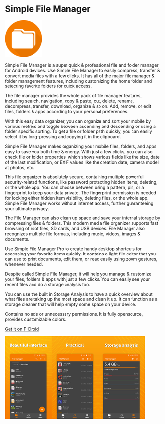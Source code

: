 # Simple File Manager

<img alt="Logo" src="graphics/icon.png" width="120" />

Simple File Manager is a super quick & professional file and folder manager for Android devices. Use Simple File Manager to easily compress, transfer & convert media files with a few clicks. It has all of the major file manager & folder management features, including customizing the home folder and selecting favorite folders for quick access. 

The file manager provides the whole pack of file manager features, including search, navigation, copy & paste, cut, delete, rename, decompress, transfer, download, organize & so on. Add, remove, or edit files, folders & apps according to your personal preferences. 

With this easy data organizer, you can organize and sort your mobile by various metrics and toggle between ascending and descending or using a folder specific sorting. To get a file or folder path quickly, you can easily select it by long-pressing and copying it in the clipboard. 

Simple File Manager makes organizing your mobile files, folders, and apps easy to save you both time & energy. With just a few clicks, you can also check file or folder properties, which shows various fields like the size, date of the last modification, or EXIF values like the creation date, camera model at photos, etc. 

This file organizer is absolutely secure, containing multiple powerful security-related functions, like password protecting hidden items, deleting, or the whole app. You can choose between using a pattern, pin, or a fingerprint to keep your data private. The fingerprint permission is needed for locking either hidden item visibility, deleting files, or the whole app. Simple File Manager works without internet access, further guaranteeing your ultimate privacy. 

The File Manager can also clean up space and save your internal storage by compressing files & folders. This modern media file organizer supports fast browsing of root files, SD cards, and USB devices. File Manager also recognizes multiple file formats, including music, videos, images & documents. 

Use Simple File Manager Pro to create handy desktop shortcuts for accessing your favorite items quickly. It contains a light file editor that you can use to print documents, edit them, or read easily using zoom gestures, whenever needed. 

Despite called Simple File Manager, it will help you manage & customize your files, folders & apps with just a few clicks. You can easily see your recent files and do a storage analysis too.

You can use the built in Storage Analysis to have a quick overview about what files are taking up the most space and clean it up. It can function as a storage cleaner that will help empty some space on your device.

Contains no ads or unnecessary permissions. It is fully opensource, provides customizable colors.

<a href="https://f-droid.org/packages/com.simplemobiletools.filemanager.pro">Get it on F-Droid</a>

<div style="display:flex;">
<img alt="App image" src="fastlane/metadata/android/en-US/images/phoneScreenshots/1_en-US.jpeg" width="30%">
<img alt="App image" src="fastlane/metadata/android/en-US/images/phoneScreenshots/3_en-US.jpeg" width="30%">
<img alt="App image" src="fastlane/metadata/android/en-US/images/phoneScreenshots/4_en-US.jpeg" width="30%">
</div>
